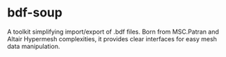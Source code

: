 # bdf-soup
A toolkit simplifying import/export of .bdf files. Born from MSC.Patran and Altair Hypermesh complexities, it provides clear interfaces for easy mesh data manipulation.
